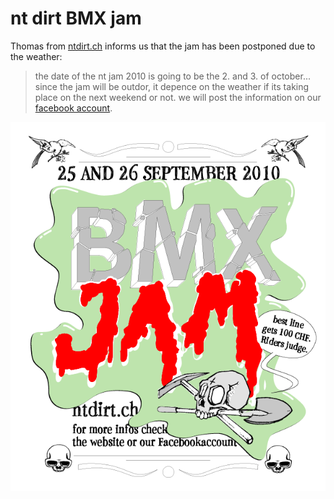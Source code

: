 # nt dirt BMX jam

Thomas from [ntdirt.ch](http://www.ntdirt.ch/) informs us that the jam has been postponed due to the weather:

> the date of the nt jam 2010 is going to be the 2. and 3. of october... since the jam will be outdor, it depence on the weather if its taking place on the next weekend or not. we will post the information on our [facebook account](http://www.facebook.com/pages/ntdirtch/111918112168320).

![Bild 1](./media/Bild-1.png)
